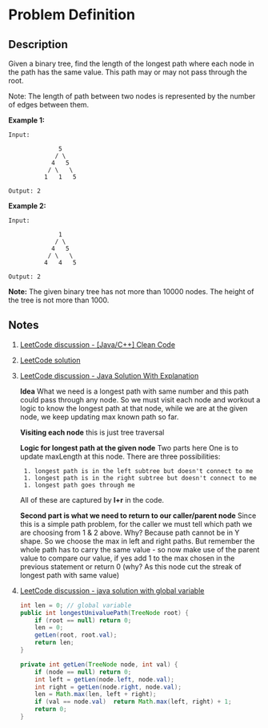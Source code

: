 # Problem Definition

## Description

Given a binary tree, find the length of the longest path where each node in the path has the same value. This path may or may not pass through the root.

Note: The length of path between two nodes is represented by the number of edges between them.

**Example 1:**

```text
Input:

              5
             / \
            4   5
           / \   \
          1   1   5

Output: 2
```

**Example 2:**

```text
Input:

              1
             / \
            4   5
           / \   \
          4   4   5

Output: 2
```

**Note:** The given binary tree has not more than 10000 nodes. The height of the tree is not more than 1000.

## Notes

1. [LeetCode discussion - [Java/C++] Clean Code](https://leetcode.com/explore/interview/card/google/67/sql-2/473/discuss/108136/JavaC++-Clean-Code)
1. [LeetCode solution](https://leetcode.com/problems/longest-univalue-path/solution/)
1. [LeetCode discussion - Java Solution With Explanation](https://leetcode.com/explore/interview/card/google/67/sql-2/473/discuss/130315/Java-Solution-With-Explanation)

    **Idea**
    What we need is a longest path with same number and this path could pass through any node. So we must visit each node and workout a logic to know the longest path at that node, while we are at the given node, we keep updating max known path so far.

    **Visiting each node**
    this is just tree traversal

    **Logic for longest path at the given node**
    Two parts here
    One is to update maxLength at this node. There are three possibilities:

        1. longest path is in the left subtree but doesn't connect to me
        1. longest path is in the right subtree but doesn't connect to me
        1. longest path goes through me

    All of these are captured by **l+r** in the code.

    **Second part is what we need to return to our caller/parent node**
    Since this is a simple path problem, for the caller we must tell which path we are choosing from 1 & 2 above. Why? Because path cannot be in Y shape. So we choose the max in left and right paths. But remember the whole path has to carry the same value - so now make use of the parent value to compare our value, if yes add 1 to the max chosen in the previous statement or return 0 (why? As this node cut the streak of longest path with same value)

1. [LeetCode discussion - java solution with global variable](https://leetcode.com/explore/interview/card/google/67/sql-2/473/discuss/108175/java-solution-with-global-variable)

    ```java
    int len = 0; // global variable
    public int longestUnivaluePath(TreeNode root) {
        if (root == null) return 0;
        len = 0;
        getLen(root, root.val);
        return len;
    }

    private int getLen(TreeNode node, int val) {
        if (node == null) return 0;
        int left = getLen(node.left, node.val);
        int right = getLen(node.right, node.val);
        len = Math.max(len, left + right);
        if (val == node.val)  return Math.max(left, right) + 1;
        return 0;
    }
    ```